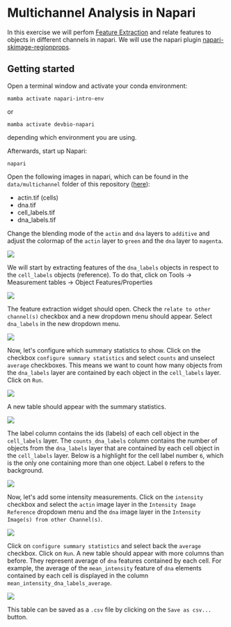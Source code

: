 # Multichannel Analysis in Napari

In this exercise we will perfom [Feature Extraction](https://focalplane.biologists.com/2023/05/03/feature-extraction-in-napari/) and relate features to objects in different channels in napari. We will use the napari plugin [napari-skimage-regionprops](https://github.com/haesleinhuepf/napari-skimage-regionprops?tab=readme-ov-file#napari-skimage-regionprops-nsr).

## Getting started

Open a terminal window and activate your conda environment:

```
mamba activate napari-intro-env
```
or
```
mamba activate devbio-napari
```
depending which environment you are using.

Afterwards, start up Napari:

```
napari
```

Open the following images in napari, which can be found in the `data/multichannel` folder of this repository ([here](https://github.com/BiAPoL/DIGS-BB_LM_Course_Bio-Image_Analysis_2024/tree/main/data/multichannel)):
- actin.tif (cells)
- dna.tif
- cell_labels.tif
- dna_labels.tif

Change the blending mode of the `actin` and `dna` layers to `additive` and adjust the colormap of the `actin` layer to `green` and the `dna` layer to `magenta`.

![](multichannel.gif)

We will start by extracting features of the `dna_labels` objects in respect to the `cell_labels` objects (reference). To do that, click on Tools -> Measurement tables -> Object Features/Properties 
 
![](screenshot4.png)

The feature extraction widget should open. Check the `relate to other channel(s)` checkbox and a new dropdown menu should appear. Select `dna_labels` in the new dropdown menu.

![](screenshot7.png)

Now, let's configure which summary statistics to show. Click on the checkbox `configure summary statistics` and select `counts` and unselect `average` checkboxes. This means we want to count how many objects from the `dna_labels` layer are contained by each object in the `cell_labels` layer. Click on `Run`.

![](screenshot9.png)

A new table should appear with the summary statistics.

![](screenshot10.png)

The label column contains the ids (labels) of each cell object in the `cell_labels` layer. The `counts_dna_labels` column contains the number of objects from the `dna_labels` layer that are contained by each cell object in the `cell_labels` layer. Below is a highlight for the cell label number `6`, which is the only one containing more than one object. Label `0` refers to the background.

![](screenshot12.png)

Now, let's add some intensity measurements. Click on the `intensity` checkbox and select the `actin` image layer in the `Intensity Image Reference` dropdown menu and the `dna` image layer in the `Intensity Image(s) from other Channel(s)`. 

![](screenshot15.png)

Click on `configure summary statistics` and select back the `average` checkbox. Click on `Run`. A new table should appear with more columns than before. They represent average of `dna` features contained by each cell. For example, the average of the `mean_intensity` feature of `dna` elements contained by each cell is displayed in the column `mean_intensity_dna_labels_average`.

![](screenshot19.png)

This table can be saved as a `.csv` file by clicking on the `Save as csv...` button.